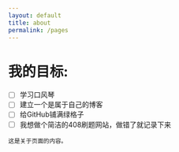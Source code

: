 ```yaml
---
layout: default
title: about
permalink: /pages
---
```


# **我的目标**: 
-  [ ] 学习口风琴
-  [ ] 建立一个是属于自己的博客
-  [ ] 给GitHub铺满绿格子
-  [ ] 我想做个简洁的408刷题网站，做错了就记录下来
```
这是关于页面的内容。


